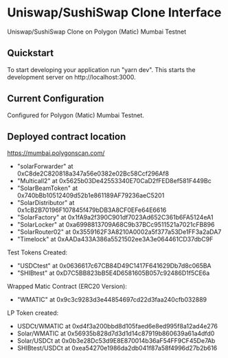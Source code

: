 # Uniswap/SushiSwap Clone Interface
Uniswap/SushiSwap Clone on Polygon (Matic) Mumbai Testnet

## Quickstart
To start developing your application run "yarn dev". This starts the development server on http://localhost:3000.

## Current Configuration
Configured for Polygon (Matic) Mumbai Testnet.

## Deployed contract location
https://mumbai.polygonscan.com/
* "solarForwarder" at 0xC8de2C820818a347a56e0382e02Bc58Ccf296Af8
* "Multicall2" at 0x5625b03De42553340E70CaD2fFED8ef581F449Bc
* "SolarBeamToken" at 0x740bBb10512409d52b1e861189AF79236aeC5201
* "SolarDistributor" at 0x1cB2B70196F107845f479bDB3A8CF0EFe64E6616
* "SolarFactory" at 0x1fA9a2f390C901df7023Ad652C361b6FA5124eA1
* "SolarLocker" at 0xa6998813709A68C9b37BCc9511521a7021cFB896
* "SolarRouter02" at 0x3559162F3A8210A0002a5f377a53De1FF3a2aDA7
* "Timelock" at 0xAADa433A386a5521502ee3A3e064461CD37dbC9F

Test Tokens Created:
* "USDCtest" at 0x0636617c67CB84D49C1417F641629Db7d8c065BA
* "SHIBtest" at 0xD7C5BB823bB5E4D6581605B057c92486D1f5CE6a

Wrapped Matic Contract (ERC20 Version):
* "WMATIC" at 0x9c3c9283d3e44854697cd22d3faa240cfb032889

LP Token created:
* USDCt/WMATIC at 0xd4f3a200bbd8d105faed6e8ed995f8a12ad4e276
* Solar/WMATIC at 0x56935b828d7d3d1d14c87919b860639a61a4dfd0
* Solar/USDCt at 0x0b3e28Dc53d9E8E870014b36aF54FF9CF45De7Ab
* SHIBtest/USDCt at 0xea54270e1986da2db041f87a58f4996d27b2b616